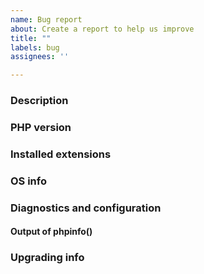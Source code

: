 ```yaml
---
name: Bug report
about: Create a report to help us improve
title: ""
labels: bug
assignees: ''

---
```


### Description
<!-- A clear and concise description of the bug. -->

### PHP version
<!-- Output of `php -v` -->

### Installed extensions
<!-- Output of `php -m` -->

### OS info
<!-- Output of `cat /etc/os-release | grep -E "(NAME)|(VERSION)"` -->

### Diagnostics and configuration

#### Output of phpinfo()
<!-- 1. Create a `phpinfo()` page: `<?php phpinfo(); ?>` and load the page from a web browser -->
<!-- 2. Scroll down to the "ddappsec" section -->
<!-- 3. Take a screenshot of the whole "ddappsec" section and drag the image into this text box to attach the screenshot -->

### Upgrading info
<!-- Remove this section if you did not upgrade ddappsec and/or PHP -->

<!-- If you are upgrading from a previous version of ddappsec and/or PHP, please provide the previously installed version number(s) here. -->
